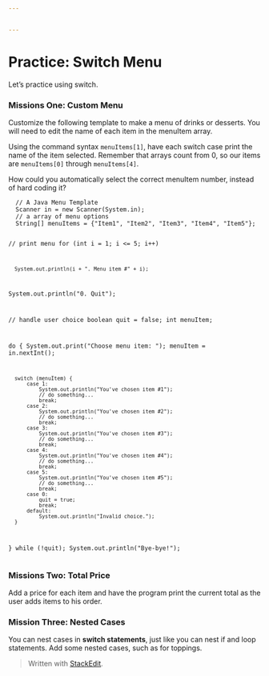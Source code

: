 ```yaml
---


---
```


<h1 id="practice-switch-menu">Practice: Switch Menu</h1>
<p>Let’s practice using switch.</p>
<h3 id="missions-one-custom-menu">Missions One: Custom Menu</h3>
<p>Customize the following template to make a menu of drinks or desserts. You will need to edit the name of each item in the menuItem array.</p>
<p>Using the command syntax <code>menuItems[1]</code>, have each switch case print the name of the item selected. Remember that arrays count from 0, so our items are <code>menuItems[0]</code> through <code>menuItems[4]</code>.</p>
<p>How could you automatically select the correct menuItem number, instead of hard coding it?</p>
<pre><code>  // A Java Menu Template
  Scanner in = new Scanner(System.in); 
  // a array of menu options  
  String[] menuItems = {"Item1", "Item2", "Item3", "Item4", "Item5"};

  // print menu
  for (int i = 1; i &lt;= 5; i++)

      System.out.println(i + ". Menu item #" + i);

  System.out.println("0. Quit");

  // handle user choice
  boolean quit = false;
  int menuItem;

  do {
      System.out.print("Choose menu item: ");
      menuItem = in.nextInt();

      switch (menuItem) {
          case 1:
              System.out.println("You've chosen item #1");
              // do something...
              break;
          case 2:
              System.out.println("You've chosen item #2");
              // do something...
              break;
          case 3:
              System.out.println("You've chosen item #3");
              // do something...
              break;
          case 4:
              System.out.println("You've chosen item #4");
              // do something...
              break;
          case 5:
              System.out.println("You've chosen item #5");
              // do something...
              break;
          case 0:
              quit = true;
              break;
          default:
              System.out.println("Invalid choice.");
      }
  } while (!quit);
  System.out.println("Bye-bye!");
</code></pre>
<h3 id="missions-two-total-price">Missions Two: Total Price</h3>
<p>Add a price for each item and have the program print the current total as the user adds items to his order.</p>
<h3 id="mission-three-nested-cases">Mission Three: Nested Cases</h3>
<p>You can nest cases in <strong>switch statements</strong>, just like you can nest if and loop statements. Add some nested cases, such as for toppings.</p>
<blockquote>
<p>Written with <a href="https://stackedit.io/">StackEdit</a>.</p>
</blockquote>

